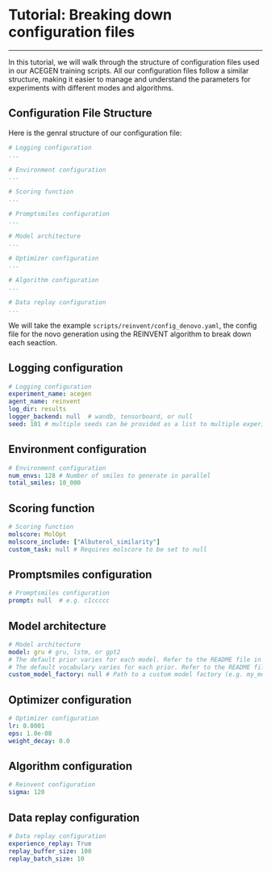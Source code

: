 # Tutorial: Breaking down configuration files

---

In this tutorial, we will walk through the structure of configuration files used in our ACEGEN training scripts. All our configuration files follow a similar structure, making it easier to manage and understand the parameters for experiments with different modes and algorithms.

## Configuration File Structure

Here is the genral structure of our configuration file:

```yaml
# Logging configuration
...

# Environment configuration
...

# Scoring function
...

# Promptsmiles configuration
...

# Model architecture
...

# Optimizer configuration
...

# Algorithm configuration
...

# Data replay configuration
...
```

We will take the example `scripts/reinvent/config_denovo.yaml`, the config file for the novo generation using the REINVENT algorithm to break down each seaction.

## Logging configuration

```yaml
# Logging configuration
experiment_name: acegen
agent_name: reinvent
log_dir: results
logger_backend: null  # wandb, tensorboard, or null
seed: 101 # multiple seeds can be provided as a list to multiple experiments sequentially e.g. [101, 102, 103]
```

## Environment configuration

```yaml
# Environment configuration
num_envs: 128 # Number of smiles to generate in parallel
total_smiles: 10_000
```

## Scoring function

```yaml
# Scoring function
molscore: MolOpt
molscore_include: ["Albuterol_similarity"]
custom_task: null # Requires molscore to be set to null
```

## Promptsmiles configuration

```yaml
# Promptsmiles configuration
prompt: null  # e.g. c1ccccc
```

## Model architecture

```yaml
# Model architecture
model: gru # gru, lstm, or gpt2
# The default prior varies for each model. Refer to the README file in the root directory for more information.
# The default vocabulary varies for each prior. Refer to the README file in the root directory for more information.
custom_model_factory: null # Path to a custom model factory (e.g. my_module.create_model)
```

## Optimizer configuration

```yaml
# Optimizer configuration
lr: 0.0001
eps: 1.0e-08
weight_decay: 0.0
```

## Algorithm configuration

```yaml
# Reinvent configuration
sigma: 120
```

## Data replay configuration

```yaml
# Data replay configuration
experience_replay: True
replay_buffer_size: 100
replay_batch_size: 10
```